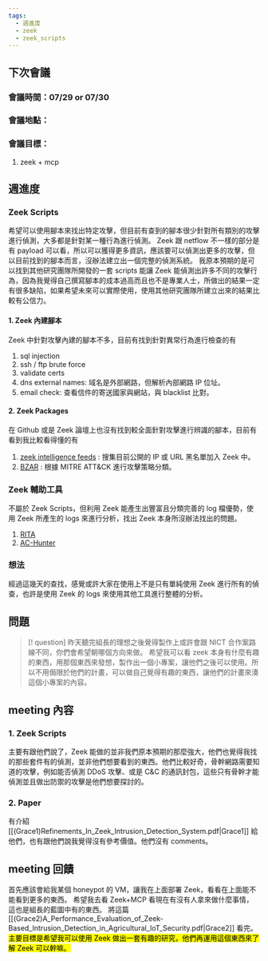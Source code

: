```yaml
---
tags:
  - 週進度
  - zeek
  - zeek_scripts
---
```

## 下次會議
### 會議時間：07/29 or 07/30
### 會議地點：
### 會議目標：
1. zeek + mcp
## 週進度
### Zeek Scripts
希望可以使用腳本來找出特定攻擊，但目前有查到的腳本很少針對所有類別的攻擊進行偵測，大多都是針對某一種行為進行偵測。
Zeek 跟 netflow 不一樣的部分是有 payload 可以看，所以可以獲得更多資訊，應該要可以偵測出更多的攻擊，但以目前找到的腳本而言，沒辦法建立出一個完整的偵測系統。
我原本預期的是可以找到其他研究團隊所開發的一套 scripts 能讓 Zeek 能偵測出許多不同的攻擊行為，因為我覺得自己撰寫腳本的成本過高而且也不是專業人士，所做出的結果一定有很多缺陷，如果希望未來可以實際使用，使用其他研究團隊所建立出來的結果比較有公信力。
#### 1. Zeek 內建腳本
Zeek 中針對攻擊內建的腳本不多，目前有找到針對異常行為進行檢查的有
1. sql injection
2. ssh / ftp brute force
3. validate certs
4. dns external names: 域名是外部網路，但解析內部網路 IP 位址。
5. email check: 查看信件的寄送國家與網站，與 blacklist 比對。
#### 2. Zeek Packages
在 Github 或是 Zeek 論壇上也沒有找到較全面針對攻擊進行辨識的腳本，目前有看到我比較看得懂的有
1. [zeek intelligence feeds](https://github.com/CriticalPathSecurity/Zeek-Intelligence-Feeds) : 搜集目前公開的 IP 或 URL 黑名單加入 Zeek 中。
2. [BZAR](https://github.com/mitre-attack/bzar) : 根據 MITRE ATT&CK 進行攻擊策略分類。
### Zeek 輔助工具
不屬於 Zeek Scripts，但利用 Zeek 能產生出豐富且分類完善的 log 檔優勢，使用 Zeek 所產生的 logs 來進行分析，找出 Zeek 本身所沒辦法找出的問題。
1. [RITA](https://www.activecountermeasures.com/free-tools/rita/)
2. [AC-Hunter](https://www.activecountermeasures.com/ac-hunter/)
### 想法
經過這幾天的查找，感覺或許大家在使用上不是只有單純使用 Zeek 進行所有的偵查，也許是使用 Zeek 的 logs 來使用其他工具進行整體的分析。
## 問題

>[! question] 昨天聽完組長的理想之後覺得製作上或許會跟 NICT 合作案路線不同，你們會希望朝哪個方向來做。
>希望我可以看 zeek 本身有什麼有趣的東西，用那個東西來發想，製作出一個小專案，讓他們之後可以使用。所以不用侷限於他們的計畫，可以做自己覺得有趣的東西，讓他們的計畫來湊這個小專案的內容。

## meeting 內容
### 1. Zeek Scripts
主要有跟他們說了，Zeek 能做的並非我們原本預期的那麼強大，他們也覺得我找的那些套件有的偵測，並非他們想要看到的東西。他們比較好奇，骨幹網路需要知道的攻擊，例如能否偵測 DDoS 攻擊、或是 C&C 的通訊封包，這些只有骨幹才能偵測並且做出防禦的攻擊是他們想要探討的。
### 2. Paper
有介紹 [[(Grace1)Refinements_In_Zeek_Intrusion_Detection_System.pdf|Grace1]] 給他們，也有跟他們說我覺得沒有參考價值。他們沒有 comments。
## meeting 回饋
首先應該會給我某個 honeypot 的 VM，讓我在上面部署 Zeek，看看在上面能不能看到更多的東西。
希望我去看 Zeek+MCP 看現在有沒有人拿來做什麼事情，這也是組長的藍圖中有的東西。
將這篇 [[(Grace2)A_Performance_Evaluation_of_Zeek-Based_Intrusion_Detection_in_Agricultural_IoT_Security.pdf|Grace2]] 看完。
<mark class="hltr-r">主要目標是希望我可以使用 Zeek 做出一套有趣的研究，他們再運用這個東西來了解 Zeek 可以幹嘛。</mark>
